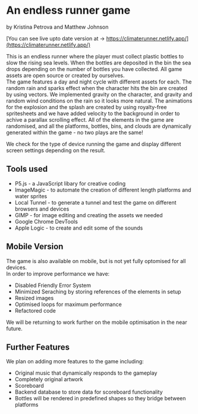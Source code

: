# An endless runner game

by Kristina Petrova and Matthew Johnson

[You can see live upto date version at -> https://climaterunner.netlify.app/](https://climaterunner.netlify.app/)

This is an endless runner where the player must collect plastic bottles to slow the rising sea levels. When the bottles are deposited in the bin the sea drops depending on the number of bottles you have collected. All game assets are open source or created by ourselves.<br>
The game features a day and night cycle with different assets for each. The random rain and sparks effect when the character hits the bin are created by using vectors. We implemented gravity on the character, and gravity and random wind conditions on the rain so it looks more natural. The animations for the explosion and the splash are created by using royalty-free spritesheets and we have added velocity to the background in order to achive a parallax scrolling effect. All of the elements in the game are randomised, and all the platforms, bottles, bins, and clouds are dynamically generated within the game - no two plays are the same!

We check for the type of device running the game and display different screen settings depending on the result.

## Tools used

- P5.js - a JavaScript libary for creative coding
- ImageMagic - to automate the creation of different length platforms and water sprites
- Local Tunnel - to generate a tunnel and test the game on different browsers and devices
- GIMP - for image editing and creating the assets we needed
- Google Chrome DevTools
- Apple Logic - to create and edit some of the sounds

## Mobile Version

The game is also available on mobile, but is not yet fully optomised for all devices. <br>
In order to improve performance we have:

- Disabled Friendly Error System
- Minimized Seraching by storing references of the elements in setup
- Resized images
- Optimised loops for maximum performance
- Refactored code

We will be returning to work further on the mobile optimisation in the near future.

## Further Features

We plan on adding more features to the game including: <br>

- Original music that dynamically responds to the gameplay
- Completely original artwork
- Scoreboard
- Backend database to store data for scoreboard functionality
- Bottles will be rendered in predefined shapes so they bridge between platforms

